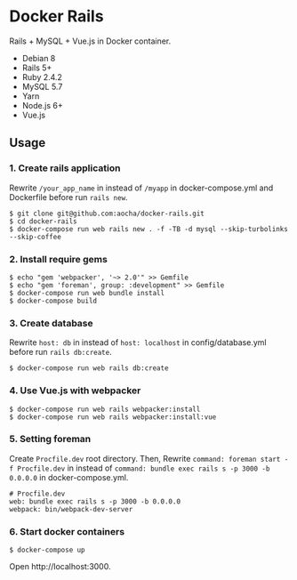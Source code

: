 # Docker Rails

Rails + MySQL + Vue.js in Docker container.

* Debian 8
* Rails 5+
* Ruby 2.4.2
* MySQL 5.7
* Yarn
* Node.js 6+
* Vue.js

## Usage

### 1. Create rails application

Rewrite `/your_app_name` in instead of `/myapp` in docker-compose.yml and Dockerfile before run `rails new`.

```
$ git clone git@github.com:aocha/docker-rails.git
$ cd docker-rails
$ docker-compose run web rails new . -f -TB -d mysql --skip-turbolinks --skip-coffee
```

### 2. Install require gems

```
$ echo "gem 'webpacker', '~> 2.0'" >> Gemfile
$ echo "gem 'foreman', group: :development" >> Gemfile
$ docker-compose run web bundle install
$ docker-compose build
```

### 3. Create database

Rewrite `host: db` in instead of `host: localhost` in config/database.yml before run `rails db:create`.

```
$ docker-compose run web rails db:create
```

### 4. Use Vue.js with webpacker

```
$ docker-compose run web rails webpacker:install
$ docker-compose run web rails webpacker:install:vue
```

### 5. Setting foreman

Create `Procfile.dev` root directory. Then, Rewrite `command: foreman start -f Procfile.dev` in instead of `command: bundle exec rails s -p 3000 -b 0.0.0.0` in docker-compose.yml.

```
# Procfile.dev
web: bundle exec rails s -p 3000 -b 0.0.0.0
webpack: bin/webpack-dev-server
```

### 6. Start docker containers

```
$ docker-compose up
```

Open http://localhost:3000.

